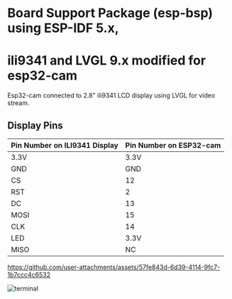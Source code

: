 
# Board Support Package (esp-bsp) using ESP-IDF 5.x,
# ili9341 and LVGL 9.x modified for esp32-cam

Esp32-cam connected to 2.8" ili9341 LCD display using LVGL for video stream.

 ## Display Pins
 
| Pin Number on ILI9341 Display  | Pin Number on ESP32-cam |
| ----------- | ----------- |
| 3.3V     | 3.3V       |
| GND      | GND   |
| CS| 12  |
| RST | 2   |
| DC | 13  |
| MOSI | 15 |
| CLK | 14  |
| LED | 3.3V |
| MISO | NC  |




https://github.com/user-attachments/assets/57fe843d-6d39-4114-9fc7-1b7ccc4c6532



![terminal](https://github.com/user-attachments/assets/7b17a434-453d-41e2-ad47-601f8f8c8a1a)



